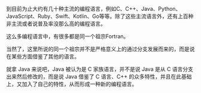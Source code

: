 

到目前为止大约有几十种主流的编程语言，例如C、C++、Java、Python、JavaScript、Ruby、Swift、Kotlin、Go等等。除了这些主流语言外，还有上百种非主流或者说普及率没那么高的编程语言。

这么多编程语言中，有很多都是同一个祖宗Fortran。

当然了，这里所说的同一个祖宗并不是严格意义上的通过分支发展而来的，而是说在某些方面借鉴了其他的语言。

就拿 Java 来说吧，Java 被认为是 C 家族语言，并不是说 Java 是从 C 语言分支出来然后修改的，而是说 Java 借鉴了 C 语言、C++ 的众多特性，并且在此基础上，又加入了自己的特性，从而形成一种新的编程语言。